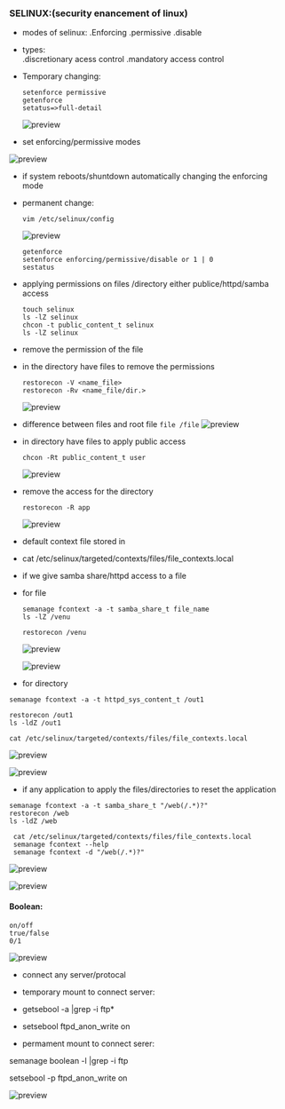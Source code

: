 ### SELINUX:(security enancement of linux)
*  modes of selinux:
  .Enforcing
  .permissive
  .disable

* types:  
  .discretionary acess control
  .mandatory access control
* Temporary changing:

  ```
  setenforce permissive
  getenforce
  setatus=>full-detail
  ```
  ![preview](images/selnx.PNG)

*  set enforcing/permissive modes

  ![preview](images/selnx0.PNG)

* if system reboots/shuntdown automatically changing the enforcing mode

* permanent change:

  ```
  vim /etc/selinux/config
  ```      
  ![preview](images/selnx1.PNG)
 
  ```
  getenforce
  setenforce enforcing/permissive/disable or 1 | 0
  sestatus
  ```
* applying permissions on files /directory either publice/httpd/samba access  

  ```
  touch selinux
  ls -lZ selinux
  chcon -t public_content_t selinux
  ls -lZ selinux
  ```
*  remove the permission of the file
* in the directory have files to remove the permissions
  
  ```
  restorecon -V <name_file>
  restorecon -Rv <name_file/dir.> 
  ```  
  ![preview](images/selnx2.PNG)

* difference  between files and root file `file /file`
  ![preview](images/selnx3.PNG)

* in directory have files to apply public access
  ```
  chcon -Rt public_content_t user
  ```
  ![preview](images/selnx4.PNG)

* remove the access for the directory
  ```
  restorecon -R app
  
  ```  
  ![preview](images/selnx5.PNG)

* default context file stored in
  
  
*  cat /etc/selinux/targeted/contexts/files/file_contexts.local
    
* if we give samba share/httpd access to a file

* for file  
  ```
  semanage fcontext -a -t samba_share_t file_name
  ls -lZ /venu
 
  restorecon /venu
  ```  
  ![preview](images/selnx6.PNG)

  ![preview](images/selnx7.PNG)

*  for directory
  ```
  semanage fcontext -a -t httpd_sys_content_t /out1
  
  restorecon /out1
  ls -ldZ /out1

  cat /etc/selinux/targeted/contexts/files/file_contexts.local
 
  ```
  ![preview](images/selnx8.PNG)

  ![preview](images/selnx9.PNG)

* if any application to apply the files/directories to reset 
the application 

 ```
 semanage fcontext -a -t samba_share_t "/web(/.*)?"
 restorecon /web
 ls -ldZ /web

  cat /etc/selinux/targeted/contexts/files/file_contexts.local
  semanage fcontext --help
  semanage fcontext -d "/web(/.*)?"
 ```
 ![preview](images/selnx13.PNG)

 ![preview](images/selnx14.PNG)

#### Boolean:
  ```
  on/off
  true/false
  0/1
  ```
  ![preview](images/selnx10.PNG)

* connect any server/protocal 

* temporary mount to connect server:  

* getsebool -a |grep -i ftp* 
* setsebool ftpd_anon_write on

* permament mount to connect serer:

 semanage boolean -l |grep -i ftp

 setsebool -p ftpd_anon_write on
  
  ![preview](images/selnx12.PNG)
  


